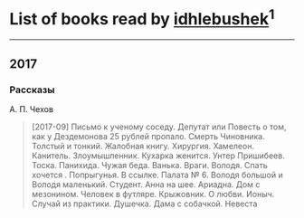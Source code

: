 # List of books read by [idhlebushek](http://vk.com/id139578422)<sup>1</sup>
---

## 2017

### Рассказы
А. П. Чехов
> [2017-09] Письмо к ученому соседу. Депутат или Повесть о том, как у Дездемонова 25 рублей пропало. Смерть Чиновника. Толстый и тонкий. Жалобная книгу. Хирургия. Хамелеон. Канитель. Злоумышленник. Кухарка женится. Унтер Пришибеев. Тоска. Панихида. Чужая беда. Ванька. Враги. Володя. Спать хочется . Попрыгунья. В ссылке. Палата № 6. Володя большой и Володя маленький. Студент. Анна на шее. Ариадна. Дом с мезонином. Человек в футляре. Крыжовник. О любви. Ионыч. Случай из практики. Душечка. Дама с собачкой. Невеста



